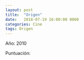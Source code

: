 ```yaml
---
layout: post
title:  "Origen"
date:   2018-07-19 16:00:00 0000
categories: Cine
tags: Origen
---
```

Año: 2010

Puntuación:
<i class="fa fa-star"></i>
<i class="fa fa-star"></i>
<i class="fa fa-star"></i>
<i class="fa fa-star"></i>
<i class="fa fa-star"></i>